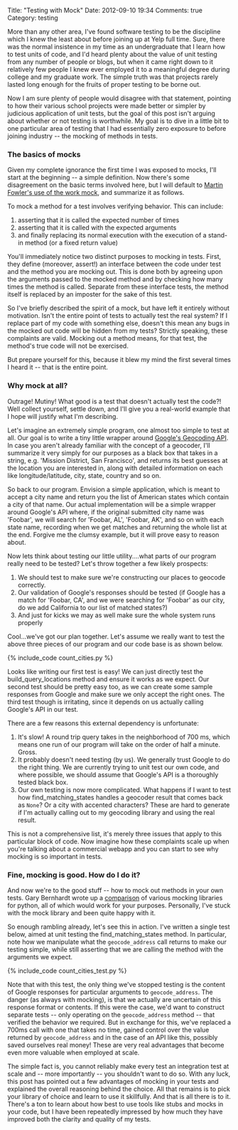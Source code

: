 Title: "Testing with Mock"
Date: 2012-09-10 19:34
Comments: true
Category: testing

More than any other area, I've found software testing to be the discipline which I knew the least about before joining up at Yelp full time. Sure, there was the normal insistence in my time as an undergraduate that I learn how to test units of code, and I'd heard plenty about the value of unit testing from any number of people or blogs, but when it came right down to it relatively few people I knew ever employed it to a meaningful degree during college and my graduate work. The simple truth was that projects rarely lasted long enough for the fruits of proper testing to be borne out.

Now I am sure plenty of people would disagree with that statement, pointing to how their various school projects were made better or simpler by judicious application of unit tests, but the goal of this post isn't arguing about whether or not testing is worthwhile. My goal is to dive in a little bit to one particular area of testing that I had essentially zero exposure to before joining industry -- the mocking of methods in tests.

<!-- more -->

### The basics of mocks ###

Given my complete ignorance the first time I was exposed to mocks, I'll start at the beginning -- a simple definition. Now there's some disagreement on the basic terms involved here, but I will default to [Martin Fowler's use of the work mock](http://martinfowler.com/articles/mocksArentStubs.html), and summarize it as follows.

To mock a method for a test involves verifying behavior. This can include:

1. asserting that it is called the expected number of times
1. asserting that it is called with the expected arguments
2. and finally replacing its normal execution with the execution of a stand-in method (or a fixed return value)

You'll immediately notice two distinct purposes to mocking in tests. First, they define (moreover, assert!) an interface between the code under test and the method you are mocking out. This is done both by agreeing upon the arguments passed to the mocked method and by checking how many times the method is called. Separate from these interface tests, the method itself is replaced by an imposter for the sake of this test.

So I've briefly described the spirit of a mock, but have left it entirely without motivation. Isn't the entire point of tests to actually test the real system? If I replace part of my code with something else, doesn't this mean any bugs in the mocked out code will be hidden from my tests? Strictly speaking, these complaints are valid. Mocking out a method means, for that test, the method's true code will not be exercised.

But prepare yourself for this, because it blew my mind the first several times I heard it -- that is the entire point.

### Why mock at all? ###

Outrage! Mutiny! What good is a test that doesn't actually test the code?! Well collect yourself, settle down, and I'll give you a real-world example that I hope will justify what I'm describing.

Let's imagine an extremely simple program, one almost too simple to test at all. Our goal is to write a tiny little wrapper around [Google's Geocoding API](https://developers.google.com/maps/documentation/geocoding/). In case you aren't already familiar with the concept of a geocoder, I'll summarize it very simply for our purposes as a black box that takes in a string, e.g. 'Mission District, San Francisco', and returns its best guesses at the location you are interested in, along with detailed information on each like longitude/latitude, city, state, country and so on.

So back to our program. Envision a simple application, which is meant to accept a city name and return you the list of American states which contain a city of that name. Our actual implementation will be a simple wrapper around Google's API where, if the original submitted city name was 'Foobar', we will search for 'Foobar, AL', 'Foobar, AK', and so on with each state name, recording when we get matches and returning the whole list at the end. Forgive me the clumsy example, but it will prove easy to reason about. 

Now lets think about testing our little utility....what parts of our program really need to be tested? Let's throw together a few likely prospects:

1. We should test to make sure we're constructing our places to geocode correctly.
2. Our validation of Google's responses should be tested (if Google has a match for 'Foobar, CA', and we were searching for 'Foobar' as our city, do we add California to our list of matched states?)
3. And just for kicks we may as well make sure the whole system runs properly

Cool...we've got our plan together. Let's assume we really want to test the
above three pieces of our program and our code base is as shown below.

{% include_code count_cities.py %}

Looks like writing our first test is easy! We can just directly test the build_query_locations method and ensure it works as we expect. Our second test should be pretty easy too, as we can create some sample responses from Google and make sure we only accept the right ones. The third test though is irritating, since it depends on us actually calling Google's API in our test.

There are a few reasons this external dependency is unfortunate: 

1. It's slow! A round trip query takes in the neighborhood of 700 ms, which means one run of our program will take on the order of half a minute. Gross.
2. It probably doesn't need testing (by us). We generally trust Google to do the right thing. We are currently trying to unit test our own code, and where possible, we should assume that Google's API is a thoroughly tested black box.
3. Our own testing is now more complicated. What happens if I want to test how find_matching_states handles a geocoder result that comes back as `None`? Or a city with accented characters? These are hard to generate if I'm actually calling out to my geocoding library and using the real result.

This is not a comprehensive list, it's merely three issues that apply to this particular block of code. Now imagine how these complaints scale up when you're talking about a commercial webapp and you can start to see why mocking is so important in tests.

### Fine, mocking is good. How do I do it? ###

And now we're to the good stuff -- how to mock out methods in your own tests. Gary Bernhardt wrote up a [comparison](http://garybernhardt.github.com/python-mock-comparison/) of various mocking libraries for python, all of which would work for your purposes. Personally, I've stuck with the mock library and been quite happy with it.

So enough rambling already, let's see this in action. I've written a single test below, aimed at unit testing the find_matching_states method. In particular, note how we manipulate what the `geocode_address` call returns to make our testing simple, while still asserting that we are calling the method with the arguments we expect.

{% include_code count_cities_test.py %}

Note that with this test, the only thing we've stopped testing is the content of Google responses for particular arguments to `geocode_address`. The danger (as always with mocking), is that we actually are uncertain of this response format or contents. If this were the case, we'd want to construct separate tests -- only operating on the `geocode_address` method -- that verified the behavior we required. But in exchange for this, we've replaced a 700ms call with one that takes no time, gained control over the value returned by `geocode_address` and in the case of an API like this, possibly saved ourselves real money! These are very real advantages that become even more valuable when employed at scale.

The simple fact is, you cannot reliably make every test an integration test at scale and -- more importantly -- you shouldn't want to do so. With any luck, this post has pointed out a few advantages of mocking in your tests and explained the overall reasoning behind the choice. All that remains is to pick your library of choice and learn to use it skillfully. And that is all there is to it. There's a ton to learn about how best to use tools like stubs and mocks in your code, but I have been repeatedly impressed by how much they have improved both the clarity and quality of my tests.
